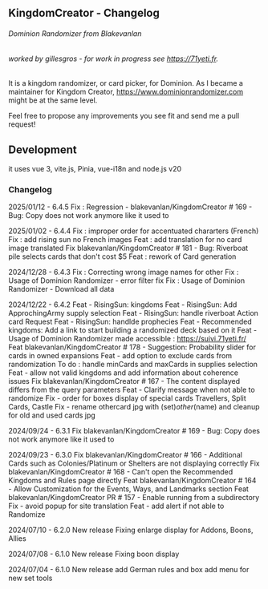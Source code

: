 ## KingdomCreator - Changelog
###### Dominion Randomizer from Blakevanlan
###### worked by gillesgros - for work in progress see https://71yeti.fr.


It is a kingdom randomizer, or card picker, for Dominion.
As I became a maintainer for Kingdom Creator, https://www.dominionrandomizer.com might be at the same level.

Feel free to propose any improvements you see fit and send me a pull request!

## Development
it uses vue 3, vite.js, Pinia, vue-i18n and node.js v20

### Changelog
2025/01/12 - 6.4.5
  Fix : Regression - blakevanlan/KingdomCreator # 169 - Bug: Copy does not work anymore like it used to

2025/01/02 - 6.4.4
  Fix : improper order for accentuated chararters (French)
  Fix : add rising sun no French images
  Feat : add translation for no card image translated
  Fix blakevanlan/KingdomCreator # 181 - Bug: Riverboat pile selects cards that don't cost $5
  Feat : rework of Card generation

2024/12/28 - 6.4.3
  Fix : Correcting wrong image names for other
  Fix : Usage of Dominion Randomizer - error filter fix
  Fix : Usage of Dominion Randomizer - Download all data

2024/12/22 - 6.4.2
  Feat - RisingSun: kingdoms
  Feat - RisingSun: Add ApprochingArmy supply selection
  Feat - RisingSun: handle riverboat Action card Request
  Feat - RisingSun: handlde prophecies
  Feat - Recommended kingdoms: Add a link to start building a randomized deck based on it
  Feat - Usage of Dominion Randomizer made accessible : https://suivi.71yeti.fr/
  Feat blakevanlan/KingdomCreator # 178 - Suggestion: Probability slider for cards in owned expansions
  Feat - add option to exclude cards from randomization
    To do : handle minCards and maxCards in supplies selection
  Feat - allow not valid kingdoms and add information about coherence issues
  Fix blakevanlan/KingdomCreator # 167 - The content displayed differs from the query parameters
  Feat - Clarify message when not able to randomize
  Fix - order for boxes display of special cards 
      Travellers, Split Cards, Castle
  Fix - rename othercard jpg with (set)_other_(name)
      and cleanup for old and used cards jpg

2024/09/24 - 6.3.1
  Fix blakevanlan/KingdomCreator # 169 - Bug: Copy does not work anymore like it used to
  
2024/09/23 - 6.3.0
  Fix blakevanlan/KingdomCreator # 166 - Additional Cards such as Colonies/Platinum or Shelters are not displaying correctly
  Fix blakevanlan/KingdomCreator # 168 - Can't open the Recommended Kingdoms and Rules page directly
  Feat blakevanlan/KingdomCreator # 164 - Allow Customization for the Events, Ways, and Landmarks section
  Feat blakevanlan/KingdomCreator PR # 157 - Enable running from a subdirectory
  Fix - avoid popup for site translation
  Feat - add alert if not able to Randomize

2024/07/10 - 6.2.0
New release
  Fixing enlarge display for Addons, Boons, Allies

2024/07/08 - 6.1.0
New release
  Fixing boon display

2024/07/04 - 6.1.0
New release
  add German rules and box
  add menu for new set tools


